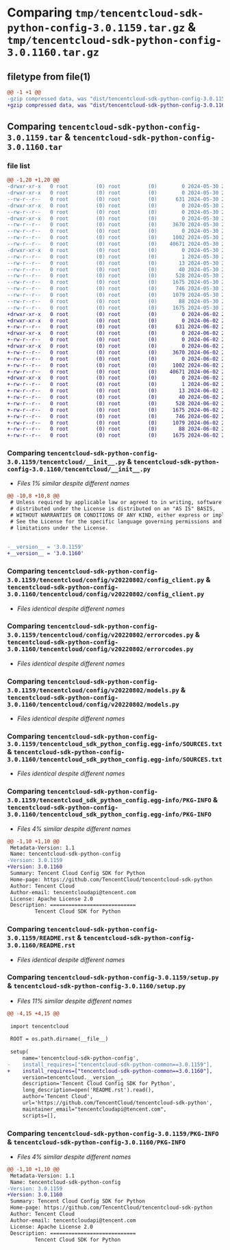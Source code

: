 # Comparing `tmp/tencentcloud-sdk-python-config-3.0.1159.tar.gz` & `tmp/tencentcloud-sdk-python-config-3.0.1160.tar.gz`

## filetype from file(1)

```diff
@@ -1 +1 @@
-gzip compressed data, was "dist/tencentcloud-sdk-python-config-3.0.1159.tar", last modified: Thu May 30 20:46:25 2024, max compression
+gzip compressed data, was "dist/tencentcloud-sdk-python-config-3.0.1160.tar", last modified: Sun Jun  2 20:31:04 2024, max compression
```

## Comparing `tencentcloud-sdk-python-config-3.0.1159.tar` & `tencentcloud-sdk-python-config-3.0.1160.tar`

### file list

```diff
@@ -1,20 +1,20 @@
-drwxr-xr-x   0 root         (0) root         (0)        0 2024-05-30 20:46:25.000000 tencentcloud-sdk-python-config-3.0.1159/
-drwxr-xr-x   0 root         (0) root         (0)        0 2024-05-30 20:46:25.000000 tencentcloud-sdk-python-config-3.0.1159/tencentcloud/
--rw-r--r--   0 root         (0) root         (0)      631 2024-05-30 20:46:25.000000 tencentcloud-sdk-python-config-3.0.1159/tencentcloud/__init__.py
-drwxr-xr-x   0 root         (0) root         (0)        0 2024-05-30 20:46:25.000000 tencentcloud-sdk-python-config-3.0.1159/tencentcloud/config/
--rw-r--r--   0 root         (0) root         (0)        0 2024-05-30 20:46:25.000000 tencentcloud-sdk-python-config-3.0.1159/tencentcloud/config/__init__.py
-drwxr-xr-x   0 root         (0) root         (0)        0 2024-05-30 20:46:25.000000 tencentcloud-sdk-python-config-3.0.1159/tencentcloud/config/v20220802/
--rw-r--r--   0 root         (0) root         (0)     3670 2024-05-30 20:46:25.000000 tencentcloud-sdk-python-config-3.0.1159/tencentcloud/config/v20220802/config_client.py
--rw-r--r--   0 root         (0) root         (0)        0 2024-05-30 20:46:25.000000 tencentcloud-sdk-python-config-3.0.1159/tencentcloud/config/v20220802/__init__.py
--rw-r--r--   0 root         (0) root         (0)     1002 2024-05-30 20:46:25.000000 tencentcloud-sdk-python-config-3.0.1159/tencentcloud/config/v20220802/errorcodes.py
--rw-r--r--   0 root         (0) root         (0)    40671 2024-05-30 20:46:25.000000 tencentcloud-sdk-python-config-3.0.1159/tencentcloud/config/v20220802/models.py
-drwxr-xr-x   0 root         (0) root         (0)        0 2024-05-30 20:46:25.000000 tencentcloud-sdk-python-config-3.0.1159/tencentcloud_sdk_python_config.egg-info/
--rw-r--r--   0 root         (0) root         (0)        1 2024-05-30 20:46:25.000000 tencentcloud-sdk-python-config-3.0.1159/tencentcloud_sdk_python_config.egg-info/dependency_links.txt
--rw-r--r--   0 root         (0) root         (0)       13 2024-05-30 20:46:25.000000 tencentcloud-sdk-python-config-3.0.1159/tencentcloud_sdk_python_config.egg-info/top_level.txt
--rw-r--r--   0 root         (0) root         (0)       40 2024-05-30 20:46:25.000000 tencentcloud-sdk-python-config-3.0.1159/tencentcloud_sdk_python_config.egg-info/requires.txt
--rw-r--r--   0 root         (0) root         (0)      528 2024-05-30 20:46:25.000000 tencentcloud-sdk-python-config-3.0.1159/tencentcloud_sdk_python_config.egg-info/SOURCES.txt
--rw-r--r--   0 root         (0) root         (0)     1675 2024-05-30 20:46:25.000000 tencentcloud-sdk-python-config-3.0.1159/tencentcloud_sdk_python_config.egg-info/PKG-INFO
--rw-r--r--   0 root         (0) root         (0)      746 2024-05-30 20:46:25.000000 tencentcloud-sdk-python-config-3.0.1159/README.rst
--rw-r--r--   0 root         (0) root         (0)     1079 2024-05-30 20:46:25.000000 tencentcloud-sdk-python-config-3.0.1159/setup.py
--rw-r--r--   0 root         (0) root         (0)       88 2024-05-30 20:46:25.000000 tencentcloud-sdk-python-config-3.0.1159/setup.cfg
--rw-r--r--   0 root         (0) root         (0)     1675 2024-05-30 20:46:25.000000 tencentcloud-sdk-python-config-3.0.1159/PKG-INFO
+drwxr-xr-x   0 root         (0) root         (0)        0 2024-06-02 20:31:04.000000 tencentcloud-sdk-python-config-3.0.1160/
+drwxr-xr-x   0 root         (0) root         (0)        0 2024-06-02 20:31:04.000000 tencentcloud-sdk-python-config-3.0.1160/tencentcloud/
+-rw-r--r--   0 root         (0) root         (0)      631 2024-06-02 20:31:04.000000 tencentcloud-sdk-python-config-3.0.1160/tencentcloud/__init__.py
+drwxr-xr-x   0 root         (0) root         (0)        0 2024-06-02 20:31:04.000000 tencentcloud-sdk-python-config-3.0.1160/tencentcloud/config/
+-rw-r--r--   0 root         (0) root         (0)        0 2024-06-02 20:31:04.000000 tencentcloud-sdk-python-config-3.0.1160/tencentcloud/config/__init__.py
+drwxr-xr-x   0 root         (0) root         (0)        0 2024-06-02 20:31:04.000000 tencentcloud-sdk-python-config-3.0.1160/tencentcloud/config/v20220802/
+-rw-r--r--   0 root         (0) root         (0)     3670 2024-06-02 20:31:04.000000 tencentcloud-sdk-python-config-3.0.1160/tencentcloud/config/v20220802/config_client.py
+-rw-r--r--   0 root         (0) root         (0)        0 2024-06-02 20:31:04.000000 tencentcloud-sdk-python-config-3.0.1160/tencentcloud/config/v20220802/__init__.py
+-rw-r--r--   0 root         (0) root         (0)     1002 2024-06-02 20:31:04.000000 tencentcloud-sdk-python-config-3.0.1160/tencentcloud/config/v20220802/errorcodes.py
+-rw-r--r--   0 root         (0) root         (0)    40671 2024-06-02 20:31:04.000000 tencentcloud-sdk-python-config-3.0.1160/tencentcloud/config/v20220802/models.py
+drwxr-xr-x   0 root         (0) root         (0)        0 2024-06-02 20:31:04.000000 tencentcloud-sdk-python-config-3.0.1160/tencentcloud_sdk_python_config.egg-info/
+-rw-r--r--   0 root         (0) root         (0)        1 2024-06-02 20:31:04.000000 tencentcloud-sdk-python-config-3.0.1160/tencentcloud_sdk_python_config.egg-info/dependency_links.txt
+-rw-r--r--   0 root         (0) root         (0)       13 2024-06-02 20:31:04.000000 tencentcloud-sdk-python-config-3.0.1160/tencentcloud_sdk_python_config.egg-info/top_level.txt
+-rw-r--r--   0 root         (0) root         (0)       40 2024-06-02 20:31:04.000000 tencentcloud-sdk-python-config-3.0.1160/tencentcloud_sdk_python_config.egg-info/requires.txt
+-rw-r--r--   0 root         (0) root         (0)      528 2024-06-02 20:31:04.000000 tencentcloud-sdk-python-config-3.0.1160/tencentcloud_sdk_python_config.egg-info/SOURCES.txt
+-rw-r--r--   0 root         (0) root         (0)     1675 2024-06-02 20:31:04.000000 tencentcloud-sdk-python-config-3.0.1160/tencentcloud_sdk_python_config.egg-info/PKG-INFO
+-rw-r--r--   0 root         (0) root         (0)      746 2024-06-02 20:31:04.000000 tencentcloud-sdk-python-config-3.0.1160/README.rst
+-rw-r--r--   0 root         (0) root         (0)     1079 2024-06-02 20:31:04.000000 tencentcloud-sdk-python-config-3.0.1160/setup.py
+-rw-r--r--   0 root         (0) root         (0)       88 2024-06-02 20:31:04.000000 tencentcloud-sdk-python-config-3.0.1160/setup.cfg
+-rw-r--r--   0 root         (0) root         (0)     1675 2024-06-02 20:31:04.000000 tencentcloud-sdk-python-config-3.0.1160/PKG-INFO
```

### Comparing `tencentcloud-sdk-python-config-3.0.1159/tencentcloud/__init__.py` & `tencentcloud-sdk-python-config-3.0.1160/tencentcloud/__init__.py`

 * *Files 1% similar despite different names*

```diff
@@ -10,8 +10,8 @@
 # Unless required by applicable law or agreed to in writing, software
 # distributed under the License is distributed on an "AS IS" BASIS,
 # WITHOUT WARRANTIES OR CONDITIONS OF ANY KIND, either express or implied.
 # See the License for the specific language governing permissions and
 # limitations under the License.
 
 
-__version__ = '3.0.1159'
+__version__ = '3.0.1160'
```

### Comparing `tencentcloud-sdk-python-config-3.0.1159/tencentcloud/config/v20220802/config_client.py` & `tencentcloud-sdk-python-config-3.0.1160/tencentcloud/config/v20220802/config_client.py`

 * *Files identical despite different names*

### Comparing `tencentcloud-sdk-python-config-3.0.1159/tencentcloud/config/v20220802/errorcodes.py` & `tencentcloud-sdk-python-config-3.0.1160/tencentcloud/config/v20220802/errorcodes.py`

 * *Files identical despite different names*

### Comparing `tencentcloud-sdk-python-config-3.0.1159/tencentcloud/config/v20220802/models.py` & `tencentcloud-sdk-python-config-3.0.1160/tencentcloud/config/v20220802/models.py`

 * *Files identical despite different names*

### Comparing `tencentcloud-sdk-python-config-3.0.1159/tencentcloud_sdk_python_config.egg-info/SOURCES.txt` & `tencentcloud-sdk-python-config-3.0.1160/tencentcloud_sdk_python_config.egg-info/SOURCES.txt`

 * *Files identical despite different names*

### Comparing `tencentcloud-sdk-python-config-3.0.1159/tencentcloud_sdk_python_config.egg-info/PKG-INFO` & `tencentcloud-sdk-python-config-3.0.1160/tencentcloud_sdk_python_config.egg-info/PKG-INFO`

 * *Files 4% similar despite different names*

```diff
@@ -1,10 +1,10 @@
 Metadata-Version: 1.1
 Name: tencentcloud-sdk-python-config
-Version: 3.0.1159
+Version: 3.0.1160
 Summary: Tencent Cloud Config SDK for Python
 Home-page: https://github.com/TencentCloud/tencentcloud-sdk-python
 Author: Tencent Cloud
 Author-email: tencentcloudapi@tencent.com
 License: Apache License 2.0
 Description: ============================
         Tencent Cloud SDK for Python
```

### Comparing `tencentcloud-sdk-python-config-3.0.1159/README.rst` & `tencentcloud-sdk-python-config-3.0.1160/README.rst`

 * *Files identical despite different names*

### Comparing `tencentcloud-sdk-python-config-3.0.1159/setup.py` & `tencentcloud-sdk-python-config-3.0.1160/setup.py`

 * *Files 11% similar despite different names*

```diff
@@ -4,15 +4,15 @@
 
 import tencentcloud
 
 ROOT = os.path.dirname(__file__)
 
 setup(
     name='tencentcloud-sdk-python-config',
-    install_requires=["tencentcloud-sdk-python-common==3.0.1159"],
+    install_requires=["tencentcloud-sdk-python-common==3.0.1160"],
     version=tencentcloud.__version__,
     description='Tencent Cloud Config SDK for Python',
     long_description=open('README.rst').read(),
     author='Tencent Cloud',
     url='https://github.com/TencentCloud/tencentcloud-sdk-python',
     maintainer_email="tencentcloudapi@tencent.com",
     scripts=[],
```

### Comparing `tencentcloud-sdk-python-config-3.0.1159/PKG-INFO` & `tencentcloud-sdk-python-config-3.0.1160/PKG-INFO`

 * *Files 4% similar despite different names*

```diff
@@ -1,10 +1,10 @@
 Metadata-Version: 1.1
 Name: tencentcloud-sdk-python-config
-Version: 3.0.1159
+Version: 3.0.1160
 Summary: Tencent Cloud Config SDK for Python
 Home-page: https://github.com/TencentCloud/tencentcloud-sdk-python
 Author: Tencent Cloud
 Author-email: tencentcloudapi@tencent.com
 License: Apache License 2.0
 Description: ============================
         Tencent Cloud SDK for Python
```

